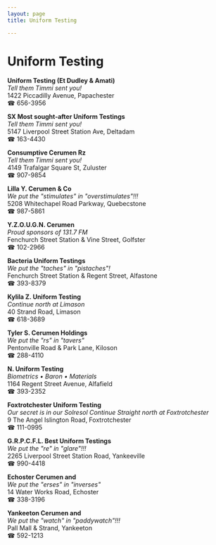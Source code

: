 ```yaml
---
layout: page 
title: Uniform Testing

---
```



# Uniform Testing


 **Uniform Testing (Et Dudley & Amati)**  
_Tell them Timmi sent you!_  
1422 Piccadilly Avenue, Papachester  
☎ 656-3956

**SX Most sought-after Uniform Testings**  
_Tell them Timmi sent you!_  
5147 Liverpool Street Station Ave, Deltadam  
☎ 163-4430

**Consumptive Cerumen Rz**  
_Tell them Timmi sent you!_  
4149 Trafalgar Square St, Zuluster  
☎ 907-9854

**Lilla Y. Cerumen & Co**  
_We put the "stimulates" in "overstimulates"!!!_  
5208 Whitechapel Road Parkway, Quebecstone  
☎ 987-5861

**Y.Z.O.U.G.N. Cerumen**  
_Proud sponsors of 131.7 FM_  
Fenchurch Street Station & Vine Street, Golfster  
☎ 102-2966

**Bacteria Uniform Testings**  
_We put the "taches" in "pistaches"!_  
Fenchurch Street Station & Regent Street, Alfastone  
☎ 393-8379

**Kylila Z. Uniform Testing**  
_Continue north at Limason_  
40 Strand Road, Limason  
☎ 618-3689

**Tyler S. Cerumen Holdings**  
_We put the "rs" in "tavers"_  
Pentonville Road & Park Lane, Kiloson  
☎ 288-4110

**N. Uniform Testing**  
_Biometrics • Baron • Materials_  
1164 Regent Street Avenue, Alfafield  
☎ 393-2352

**Foxtrotchester Uniform Testing**  
_Our secret is in our Solresol 
Continue Straight north at Foxtrotchester_  
9 The Angel Islington Road, Foxtrotchester  
☎ 111-0995

**G.R.P.C.F.L. Best Uniform Testings**  
_We put the "re" in "glare"!!!_  
2265 Liverpool Street Station Road, Yankeeville  
☎ 990-4418

**Echoster Cerumen and**  
_We put the "erses" in "inverses"_  
14 Water Works Road, Echoster  
☎ 338-3196

**Yankeeton Cerumen and**  
_We put the "watch" in "paddywatch"!!!_  
Pall Mall & Strand, Yankeeton  
☎ 592-1213

